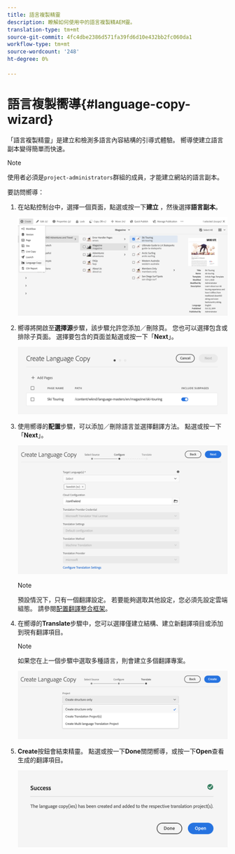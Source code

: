 ```yaml
---
title: 語言複製精靈
description: 瞭解如何使用中的語言複製精AEM靈。
translation-type: tm+mt
source-git-commit: 4fc4dbe2386d571fa39fd6d10e432bb2fc060da1
workflow-type: tm+mt
source-wordcount: '248'
ht-degree: 0%

---
```



# 語言複製嚮導{#language-copy-wizard}

「語言複製精靈」是建立和檢測多語言內容結構的引導式體驗。 嚮導使建立語言副本變得簡單而快速。

>[!NOTE]
>
>使用者必須是`project-administrators`群組的成員，才能建立網站的語言副本。

要訪問嚮導：

1. 在站點控制台中，選擇一個頁面，點選或按一下&#x200B;**建立** ，然後選擇&#x200B;**語言副本**。

   ![從精靈建立語言副本](../assets/language-copy-wizard.png)

1. 嚮導將開啟至&#x200B;**選擇源**&#x200B;步驟，該步驟允許您添加／刪除頁。 您也可以選擇包含或排除子頁面。 選擇要包含的頁面並點選或按一下「**Next**」。

   ![使用精靈新增頁面](../assets/language-copy-wizard-add-pages.png)

1. 使用嚮導的&#x200B;**配置**&#x200B;步驟，可以添加／刪除語言並選擇翻譯方法。 點選或按一下「**Next**」。

   ![設定精靈的步驟](../assets/language-copy-wizard-configure.png)

   >[!NOTE]
   >
   >預設情況下，只有一個翻譯設定。 若要能夠選取其他設定，您必須先設定雲端組態。 請參閱[配置翻譯整合框架](integration-framework.md)。

1. 在嚮導的&#x200B;**Translate**&#x200B;步驟中，您可以選擇僅建立結構、建立新翻譯項目或添加到現有翻譯項目。

   >[!NOTE]
   >
   >如果您在上一個步驟中選取多種語言，則會建立多個翻譯專案。

   ![嚮導的翻譯步驟](../assets/language-copy-wizard-translate.png)

1. **Create**&#x200B;按鈕會結束精靈。 點選或按一下&#x200B;**Done**&#x200B;關閉嚮導，或按一下&#x200B;**Open**&#x200B;查看生成的翻譯項目。

   ![結束精靈](../assets/language-copy-wizard-done.png)
